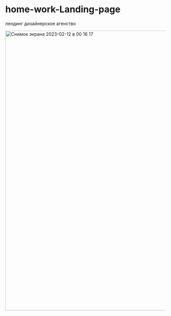 # home-work-Landing-page
лендинг дизайнерское агенство

<img width="877" alt="Снимок экрана 2023-02-12 в 00 16 17" src="https://user-images.githubusercontent.com/103493648/218275682-9045da63-a5bb-486b-9ce5-66a194b68628.png">
